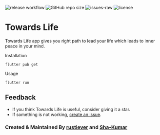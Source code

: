 ![release workflow](https://github.com/rustiever/TowardsLife/workflows/release%20workflow/badge.svg?branch=master)
![GitHub repo size](https://img.shields.io/github/repo-size/rustiever/TowardsLife)
![issues-raw](https://img.shields.io/github/issues-raw/rustiever/TowardsLife)
![license](https://img.shields.io/github/license/rustiever/TowardsLife)


# Towards Life

Towards Life app gives you right path to lead your life which leads to inner peace in your mind. 

Installation

```
flutter pub get
```
Usage 

```
flutter run
```

## Feedback

- If you think Towards Life is useful, consider giving it a star.
- If something is not working, [create an
  issue](https://github.com/rustiever/TowardsLife/issues/new).

### Created & Maintained By [rustiever](https://github.com/rustiever) and [Sha-Kumar](https://github.com/Sha-Kumar)
